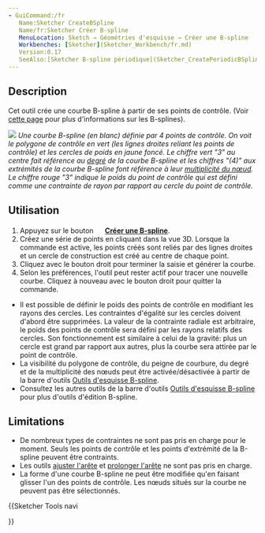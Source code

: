 ```yaml
---
- GuiCommand:/fr
   Name:Sketcher CreateBSpline
   Name/fr:Sketcher Créer B-spline
   MenuLocation: Sketch → Géométries d'esquisse → Créer une B-spline
   Workbenches: [Sketcher](Sketcher_Workbench/fr.md)
   Version:0.17
   SeeAlso:[Sketcher B-spline périodique](Sketcher_CreatePeriodicBSpline/fr.md)
---
```


## Description

Cet outil crée une courbe B-spline à partir de ses points de contrôle. (Voir [cette page](B-Splines/fr.md) pour plus d\'informations sur les B-splines).

![](images/Sketcher_B-spline_example01.png ) *Une courbe B-spline (en blanc) définie par 4 points de contrôle. On voit le polygone de contrôle en vert (les lignes droites reliant les points de contrôle) et les cercles de poids en jaune foncé. Le chiffre vert "3" au centre fait référence au [degré](Sketcher_BSplineIncreaseDegree/fr#Description.md) de la courbe B-spline et les chiffres "(4)" aux extrémités de la courbe B-spline font référence à leur [multiplicité du nœud](Sketcher_BSplineDecreaseKnotMultiplicity/fr#Description.md). Le chiffre rouge "3" indique le poids du point de contrôle qui est défini comme une contrainte de rayon par rapport au cercle du point de contrôle.*

## Utilisation

1.  Appuyez sur le bouton **<img src=images/Sketcher_CreateBSpline.svg style="width:16px"> [Créer une B-spline](Sketcher_CreateBSpline/fr.md)**.
2.  Créez une série de points en cliquant dans la vue 3D. Lorsque la commande est active, les points créés sont reliés par des lignes droites et un cercle de construction est créé au centre de chaque point.
3.  Cliquez avec le bouton droit pour terminer la saisie et générer la courbe.
4.  Selon les préférences, l\'outil peut rester actif pour tracer une nouvelle courbe. Cliquez à nouveau avec le bouton droit pour quitter la commande.

-   Il est possible de définir le poids des points de contrôle en modifiant les rayons des cercles. Les contraintes d\'égalité sur les cercles doivent d\'abord être supprimées. La valeur de la contrainte radiale est arbitraire, le poids des points de contrôle sera défini par les rayons relatifs des cercles. Son fonctionnement est similaire à celui de la gravité: plus un cercle est grand par rapport aux autres, plus la courbe sera attirée par le point de contrôle.
-   La visibilité du polygone de contrôle, du peigne de courbure, du degré et de la multiplicité des nœuds peut être activée/désactivée à partir de la barre d'outils [Outils d\'esquisse B-spline](Sketcher_Workbench/fr#Sketcher_B-spline_tools.md).
-   Consultez les autres outils de la barre d'outils [Outils d\'esquisse B-spline](Sketcher_Workbench/fr#Sketcher_B-spline_tools.md) pour plus d'outils d'édition B-spline.

## Limitations

-   De nombreux types de contraintes ne sont pas pris en charge pour le moment. Seuls les points de contrôle et les points d\'extrémité de la B-spline peuvent être contraints.
-   Les outils [ajuster l\'arête](Sketcher_Trimming/fr.md) et [prolonger l\'arête](Sketcher_Extend/fr.md) ne sont pas pris en charge.
-   La forme d\'une courbe B-spline ne peut être modifiée qu\'en faisant glisser l\'un des points de contrôle. Les nœuds situés sur la courbe ne peuvent pas être sélectionnés.





{{Sketcher Tools navi

}} 
